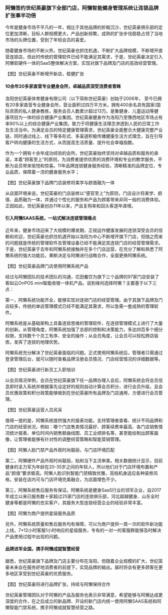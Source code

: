 ### 阿懒签约世纪英豪旗下全部门店，阿懒智能健身管理系统让连锁品牌扩张事半功倍

今年是健身市场不平凡的一年，相比于其他品牌的折戟沉沙，世纪英豪俱乐部的定位更加清晰，目标人群规模更大，产品创新频繁，成熟的扩张步伐稳稳占领了当地市场的头牌位置，受到了年轻会员的喜爱。

随着健身市场的不断火热，世纪英豪也抓住机遇，不断扩大品牌规模，不断增开直营连锁店，但此时传统的管理软件已经不能满足其需求，于是，世纪英豪决定引入阿懒软硬件一体的SaaS整体解决方案，实现对旗下品牌及门店的高效经营管理。

【图】世纪英豪不断增开新店，稳健扩张

#### 10余年20多家直营专业健身会所，卓越品质深受消费者青睐

洛阳世纪英豪体育健身有限公司（以下简称世纪英豪）创始于2006年， 至今已拥有20多家直营专业健身会所，营业面积过四万平方米，拥有400余名具有国家/国际资质的私人健身教练，服务会员人数累计超过13万。是集健身、儿童运动等健康项目为一体的综合健康产业集团。世纪英豪健身作为洛阳乃至豫西地区市场占有率90%以上的综合健康产业集团，致力于将健康生活理念渗透到人民的日常工作及生活当中。为满足会员的特定健康管理需求，世纪英豪全面整合大健康完整产业链，同时通过线上、线下等多形式、多渠道积极传播健康生活方式理念，旨在引导客户转向健康的生活方式，从而提高生活质量、提升社会幸福指数。

作为一个拥有十余年成功经验的会所，世纪英豪始终坚持对卓越品质和服务的承诺，本着“顾客至上”的原则，为消费者提供优质的消费环境和专业的教学服务，不断为会员带来愉悦和惊喜。11年品牌连锁健身服务经验，清晰精准的品牌定位、专业品质，保障着一流的健身服务水平；

【图】世纪英豪旗下品牌门店装修将美学与颜值融为一体

从店面环境来说，世纪英豪的门店装修以“感官至上”为原则，门店设计将美学、颜值、品质融为一体，并通过个性化的服务和产品为顾客带来非同一般的消费体验。正因如此，世纪英豪创办11年以来，产品复购率和回头客逐年递增。



#### 引入阿懒SAAS系统，一站式解决连锁管理痛点

近年来，健身市场迎来了大规模的爆发期，正规运作健康发展的连锁深受会员的信赖和欢迎，世纪英豪也抓住机遇开始以洛阳为中心不断增开旗下门店，但随之而来的问题就是传统的管理软件及管理设备已经不能满足其连锁门店的经营管理需求。于是，世纪英豪于去年和阿懒系统接触并在多个门店运营，在充分了解和熟悉了阿懒系统的强大功能后，果断决定与阿懒进行战略合作，全面更换阿懒系统。



【图】世纪英豪品牌门店使用阿懒系统产品



经过与阿懒团队的技术团队的沟通，花田餐饮为旗下三个品牌的97家门店安装了客如云OnPOS mini智能收银一体机产品。说到缘何选择阿懒？主要基于以下三点：

 

第一，阿懒系统功能齐全，能够实现对连锁门店的经营管理。由于其旗下品牌及门店较多，传统的单店管理模式已经不能满足其需求，所以急需一套成熟的管理软件。

阿懒系统是从基础架构上具备连锁思维的管理软件，在连锁管理模式上进行了大量的创新。从管理角度，阿懒系统加强了总部的控制和决策能力，多达四百多个细分权限，支持数千个员工有序、安全的操作；从会员角度，让会员可以轻松跨店锻炼，发挥了连锁的地理优势。

阿懒系统充分解决了世纪英豪面临的问题。正式使用阿懒系统后，管理者只需通过登录管理后台，就可以随时查看品牌注册会员情况、门店经营情况的详细数据等。




【图】世纪英豪进行新员工入职培训



以会员情况举例，会员在世纪英豪旗下任一品牌办理入会后，阿懒系统会将会员信息即时录入系统并根据事先设定好的规则自动计算会员积分，进行会员升级，且会员优惠政策和积分政策能够做到在世纪英豪所有品牌及门店通用，方便进行会员管理。





【图】世纪英豪运营人员风采



值得一提的是，阿懒系统提供强大的报表功能，支持管理者查看、统计不同品牌和门店的经营状况，例如：哪个门店售卖情况最好、顾客续费率最高、各门店销售情况统计报表、单位时间内销售额曲线图、员工业绩排名等，甚至能绘制出顾客画像，让管理者能够有针对性的调整经营策略和智能营销管理。




【图】阿懒人脸门禁产品外观时尚靓丽，与门店环境匹配



第二，阿懒硬件产品外观时尚靓丽，贴和当下主流审美。相关数据统计显示，目前健身的主力军为年龄在20-35岁之间的年轻人，所以他们对于门店环境布置和产品“颜值”要求极高。阿懒人脸识别智能门禁精致优雅，高档机身适应各种装修风格，安装在店内可与门店环境完美融合，为店面增色不少。

 

第三，阿懒系统售后服务有保证。阿懒系统是健身SaaS行业的领军企业，自2017年成立以来已服务数十家超过25家门店的连锁俱乐部，河北超越健身、山东全时健身等都是阿懒的忠实客户，其服务大型连锁经营企业的经验非常丰富。




【图】阿懒为商户提供星级服务品质



另外，阿懒系统质量和售后服务均有保障，可以为商户提供一周一次的软件新功能上线，7*12小时客服1小时响应的星级服务，专有的一对一的客服群能够及时解决产品使用过程中出现的问题。



#### 品牌进军全国，携手阿懒成就智慧经营



据悉，世纪英豪旗下品牌及门店主要分布在洛阳，但随着企业规模的扩大，世纪英豪未来会在服务好地消费者的前提下，实现品牌的输出。届时将会有更多顾客在更多地区享受到世纪英豪的优质服务。

 


【图】世纪英豪将进行品牌扩张，持续与阿懒保持合作



世纪英豪管理团队对于阿懒的产品及服务也表示非常满意，希望能够与阿懒达成更深度的合作，在之后成立的新品牌、开设的新门店内统一使用阿懒SAAS系统和阿懒智能门禁系统，携手阿懒成就智慧经营之路。